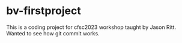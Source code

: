 # bv-firstproject
This is a coding project for cfsc2023 workshop taught by Jason Ritt.
Wanted to see how git commit works.   

